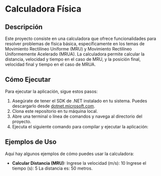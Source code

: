 
# Calculadora Física

## Descripción
Este proyecto consiste en una calculadora que ofrece funcionalidades para resolver problemas de física básica, específicamente en los temas de Movimiento Rectilíneo Uniforme (MRU) y Movimiento Rectilíneo Uniformemente Acelerado (MRUA). La calculadora permite calcular la distancia, velocidad y tiempo en el caso de MRU, y la posición final, velocidad final y tiempo en el caso de MRUA.

## Cómo Ejecutar
Para ejecutar la aplicación, sigue estos pasos:

1. Asegúrate de tener el SDK de .NET instalado en tu sistema. Puedes descargarlo desde [dotnet.microsoft.com](https://dotnet.microsoft.com/download).
2. Clona este repositorio en tu máquina local.
3. Abre una terminal o línea de comandos y navega al directorio del proyecto.
4. Ejecuta el siguiente comando para compilar y ejecutar la aplicación:


## Ejemplos de Uso
Aquí hay algunos ejemplos de cómo puedes usar la calculadora:

- **Calcular Distancia (MRU):**
Ingrese la velocidad (m/s): 10
Ingrese el tiempo (s): 5
La distancia es: 50 metros.

